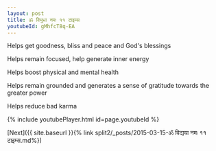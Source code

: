 ```yaml
---
layout: post
title: ॐ विभुधा नमः ११ टाइम्स
youtubeId: gMhfcT8q-EA
---
```

 
 
Helps get goodness, bliss and peace and God's blessings
 
Helps remain focused, help generate inner energy 
 
Helps boost physical and mental health 
 
Helps remain grounded and generates a sense of gratitude towards the greater power 
 
Helps reduce bad karma
 
 
 
 


{% include youtubePlayer.html id=page.youtubeId %}
 
[Next]({{ site.baseurl }}{% link  split2/_posts/2015-03-15-ॐ विद्यया नमः ११ टाइम्स.md%})
 
